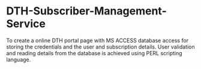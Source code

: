 # DTH-Subscriber-Management-Service
To create a online DTH portal page with MS ACCESS database access for storing the credentials and the user and subscription details.
User validation and reading details from the database is achieved using PERL scripting language.
